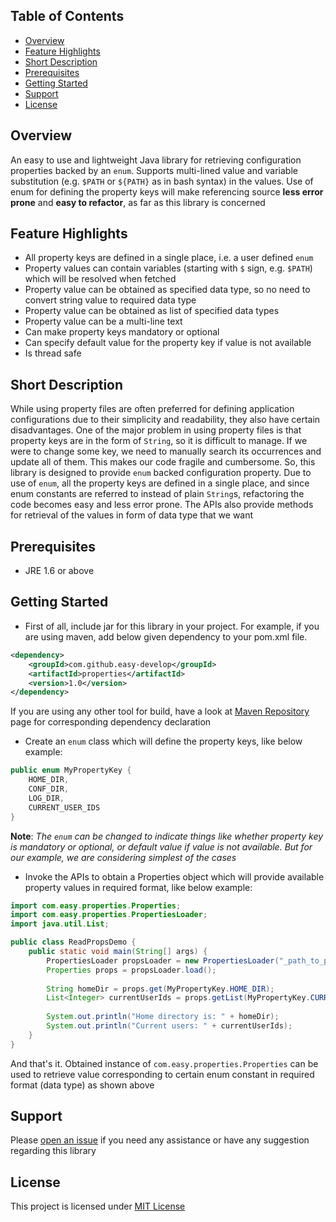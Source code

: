 ## Table of Contents
- [Overview](#overview)
- [Feature Highlights](#feature_highlights)
- [Short Description](#short_description)
- [Prerequisites](#prerequisites)
- [Getting Started](#getting_started)
- [Support](#support)
- [License](#license)

<a name="overview"></a>
## Overview
An easy to use and lightweight Java library for retrieving configuration properties backed by an `enum`. Supports multi-lined value and variable substitution (e.g. `$PATH` or `${PATH}` as in bash syntax) in the values. Use of enum for defining the property keys will make referencing source **less error prone** and **easy to refactor**, as far as this library is concerned

<a name="feature_highlights"></a>
## Feature Highlights
- All property keys are defined in a single place, i.e. a user defined `enum`
- Property values can contain variables (starting with `$` sign, e.g. `$PATH`) which will be resolved when fetched
- Property value can be obtained as specified data type, so no need to convert string value to required data type
- Property value can be obtained as list of specified data types
- Property value can be a multi-line text
- Can make property keys mandatory or optional
- Can specify default value for the property key if value is not available
- Is thread safe

<a name="short_description"></a>
## Short Description
While using property files are often preferred for defining application configurations due to their simplicity and readability, they also have certain disadvantages. One of the major problem in using property files is that property keys are in the form of `String`, so it is difficult to manage. If we were to change some key, we need to manually search its occurrences and update all of them. This makes our code fragile and cumbersome. So, this library is designed to provide `enum` backed configuration property. Due to use of `enum`, all the property keys are defined in a single place, and since enum constants are referred to instead of plain `String`s, refactoring the code becomes easy and less error prone. The APIs also provide methods for retrieval of the values in form of data type that we want

<a name="prerequisites"></a>
## Prerequisites
- JRE 1.6 or above

<a name="getting_started"></a>
## Getting Started
- First of all, include jar for this library in your project. For example, if you are using maven, add below given dependency to your pom.xml file.
```xml
<dependency>
    <groupId>com.github.easy-develop</groupId>
    <artifactId>properties</artifactId>
    <version>1.0</version>
</dependency>
```
If you are using any other tool for build, have a look at [Maven Repository](https://mvnrepository.com/artifact/com.github.easy-develop/properties/1.0) page for corresponding dependency declaration

- Create an `enum` class which will define the property keys, like below example:
```java
public enum MyPropertyKey {
    HOME_DIR,
    CONF_DIR,
    LOG_DIR,
    CURRENT_USER_IDS
}
```
**Note**: *The `enum` can be changed to indicate things like whether property key is mandatory or optional, or default value if value is not available. But for our example, we are considering simplest of the cases*

- Invoke the APIs to obtain a Properties object which will provide available property values in required format, like below example:
```java
import com.easy.properties.Properties;
import com.easy.properties.PropertiesLoader;
import java.util.List;

public class ReadPropsDemo {
    public static void main(String[] args) {
        PropertiesLoader propsLoader = new PropertiesLoader("_path_to_property_file_", MyPropertyKey.class);
        Properties props = propsLoader.load();
        
        String homeDir = props.get(MyPropertyKey.HOME_DIR);
        List<Integer> currentUserIds = props.getList(MyPropertyKey.CURRENT_USER_IDS, int.class);
        
        System.out.println("Home directory is: " + homeDir);
        System.out.println("Current users: " + currentUserIds);
    }
}
```
And that's it. Obtained instance of `com.easy.properties.Properties` can be used to retrieve value corresponding to certain enum constant in required format (data type) as shown above

<a name="support"></a>
## Support
Please [open an issue](https://github.com/easy-develop/properties/issues) if you need any assistance or have any suggestion regarding this library

<a name="license"></a>
## License
This project is licensed under [MIT License](https://github.com/easy-develop/properties/blob/master/LICENSE)
